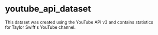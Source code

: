 # youtube_api_dataset
This dataset was created using the YouTube API v3 and contains statistics for Taylor Swift's YouTube channel.
